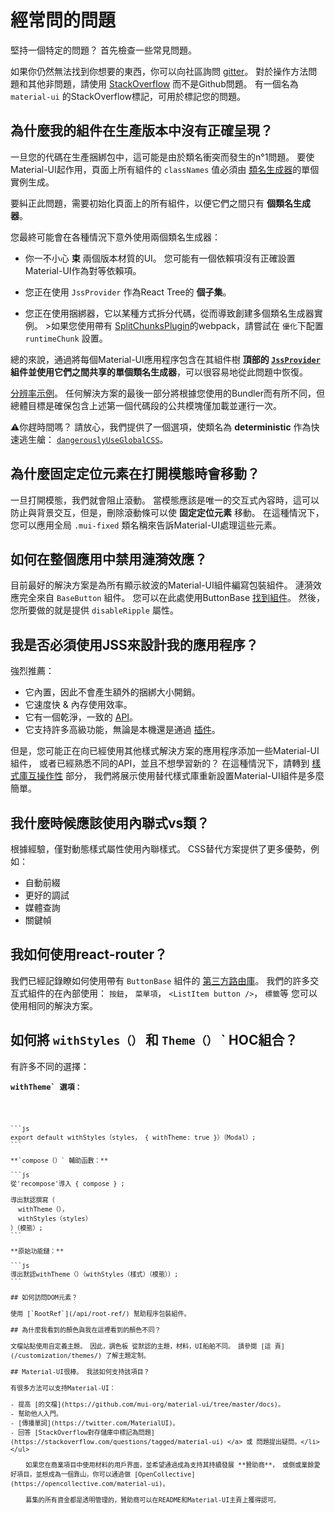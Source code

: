 # 經常問的問題

<p class="description">堅持一個特定的問題？ 首先檢查一些常見問題。</p>

如果你仍然無法找到你想要的東西，你可以向社區詢問 [gitter](https://gitter.im/mui-org/material-ui)。 對於操作方法問題和其他非問題，請使用 [StackOverflow](https://stackoverflow.com/questions/tagged/material-ui) 而不是Github問題。 有一個名為 `material-ui` 的StackOverflow標記，可用於標記您的問題。

## 為什麼我的組件在生產版本中沒有正確呈現？

一旦您的代碼在生產捆綁包中，這可能是由於類名衝突而發生的n°1問題。 要使Material-UI起作用，頁面上所有組件的 `classNames` 值必須由 [類名生成器](/customization/css-in-js/#creategenerateclassname-options-class-name-generator)的單個實例生成。

要糾正此問題，需要初始化頁面上的所有組件，以便它們之間只有 **個類名生成器**。

您最終可能會在各種情況下意外使用兩個類名生成器：

- 你一不小心 **束** 兩個版本材質的UI。 您可能有一個依賴項沒有正確設置Material-UI作為對等依賴項。
- 您正在使用 `JssProvider` 作為React Tree的 **個子集**。
- 您正在使用捆綁器，它以某種方式拆分代碼，從而導致創建多個類名生成器實例。 >如果您使用帶有 [SplitChunksPlugin](https://webpack.js.org/plugins/split-chunks-plugin/)的webpack，請嘗試在 `優化`</a>下配置 `runtimeChunk` 設置。</li> </ul>
    
    總的來說，通過將每個Material-UI應用程序包含在其組件樹 **頂部的 [`JssProvider`](/customization/css-in-js/#jssprovider) 組件並使用它們之間共享的單個類名生成器**，可以很容易地從此問題中恢復。
    
    [分辨率示例](/customization/css-in-js/#jssprovider)。 任何解決方案的最後一部分將根據您使用的Bundler而有所不同，但總體目標是確保包含上述第一個代碼段的公共模塊僅加載並運行一次。
    
    ⚠️你趕時間嗎？ 請放心，我們提供了一個選項，使類名為 **deterministic** 作為快速逃生艙： [`dangerouslyUseGlobalCSS`](/customization/css-in-js/#global-css)。
    
    ## 為什麼固定定位元素在打開模態時會移動？
    
    一旦打開模態，我們就會阻止滾動。 當模態應該是唯一的交互式內容時，這可以防止與背景交互，但是，刪除滾動條可以使 **固定定位元素** 移動。 在這種情況下，您可以應用全局 `.mui-fixed` 類名稱來告訴Material-UI處理這些元素。
    
    ## 如何在整個應用中禁用漣漪效應？
    
    目前最好的解決方案是為所有顯示紋波的Material-UI組件編寫包裝組件。 漣漪效應完全來自 `BaseButton` 組件。 您可以在此處使用ButtonBase [找到組件](https://github.com/mui-org/material-ui/search?utf8=%E2%9C%93&q=%22%2F%2F+%40inheritedComponent+ButtonBase%22)。 然後，您所要做的就是提供 `disableRipple` 屬性。
    
    ## 我是否必須使用JSS來設計我的應用程序？
    
    強烈推薦：
    
    - 它內置，因此不會產生額外的捆綁大小開銷。
    - 它速度快 & 內存使用效率。
    - 它有一個乾淨，一致的 [API](http://cssinjs.org/json-api/)。
    - 它支持許多高級功能，無論是本機還是通過 [插件](http://cssinjs.org/plugins/)。
    
    但是，您可能正在向已經使用其他樣式解決方案的應用程序添加一些Material-UI組件， 或者已經熟悉不同的API，並且不想學習新的？ 在這種情況下，請轉到 [樣式庫互操作性](/guides/interoperability/) 部分， 我們將展示使用替代樣式庫重新設置Material-UI組件是多麼簡單。
    
    ## 我什麼時候應該使用內聯式vs類？
    
    根據經驗，僅對動態樣式屬性使用內聯樣式。 CSS替代方案提供了更多優勢，例如：
    
    - 自動前綴
    - 更好的調試
    - 媒體查詢
    - 關鍵幀
    ## 我如何使用react-router？
    
    我們已經記錄瞭如何使用帶有 `ButtonBase` 組件的 [第三方路由庫](/demos/buttons/#third-party-routing-library)。 我們的許多交互式組件的在內部使用： `按鈕`， `菜單項`， `<ListItem button />`， `標籤`等 您可以使用相同的解決方案。
    
    ## 如何將 `withStyles（）` 和 `Theme（）` ` HOC組合？</h2>

<p>有許多不同的選擇：</p>

<p><strong><code>withTheme` 選項：</strong></p>

    ```js
    export default withStyles（styles， { withTheme: true }）（Modal）;
    ```
    
    **`compose（）` 輔助函數：**
    
    ```js
    從'recompose'導入 { compose } ;
    
    導出默認撰寫（
      withTheme（），
      withStyles（styles）
    ）（模態）;
    ```
    
    **原始功能鏈：**
    
    ```js
    導出默認withTheme（）（withStyles（樣式）（模態））;
    ```
    
    ## 如何訪問DOM元素？
    
    使用 [`RootRef`](/api/root-ref/) 幫助程序包裝組件。
    
    ## 為什麼我看到的顏色與我在這裡看到的顏色不同？
    
    文檔站點使用自定義主題。 因此，調色板 從默認的主題，材料，UI船舶不同。 請參閱 [這 頁](/customization/themes/) 了解主題定制。
    
    ## Material-UI很棒。 我該如何支持該項目？
    
    有很多方法可以支持Material-UI：
    
    - 提高 [的文檔](https://github.com/mui-org/material-ui/tree/master/docs)。
    - 幫助他人入門。
    - [傳播單詞](https://twitter.com/MaterialUI)。
    - 回答 [StackOverflow對存儲庫中標記為問題](https://stackoverflow.com/questions/tagged/material-ui) </a> 或 問題提出疑問。</li> </ul> 
    
        如果您在商業項目中使用材料的用戶界面，並希望通過成為支持其持續發展 **贊助商**， 或側或業餘愛好項目，並想成為一個靠山，你可以通過做 [OpenCollective](https://opencollective.com/material-ui)。
    
        募集的所有資金都是透明管理的，贊助商可以在README和Material-UI主頁上獲得認可。